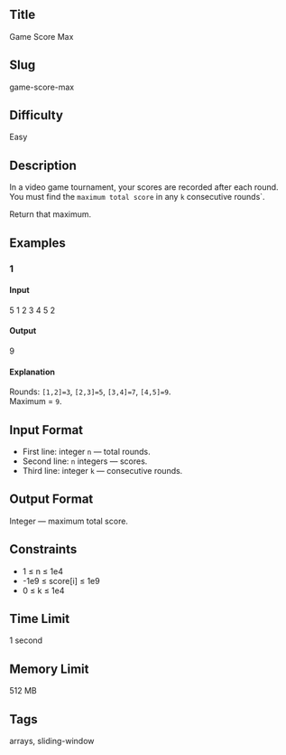 ## Title
Game Score Max

## Slug
game-score-max

## Difficulty
Easy

## Description
In a video game tournament, your scores are recorded after each round.  
You must find the `maximum total score` in any `k` consecutive rounds`.

Return that maximum.

## Examples

### 1
#### Input
5
1 2 3 4 5
2

#### Output
9

#### Explanation
Rounds: `[1,2]=3`, `[2,3]=5`, `[3,4]=7`, `[4,5]=9`.  
Maximum = `9`.

## Input Format
- First line: integer `n` — total rounds.  
- Second line: `n` integers — scores.  
- Third line: integer `k` — consecutive rounds.

## Output Format
Integer — maximum total score.

## Constraints
- 1 ≤ n ≤ 1e4  
- -1e9 ≤ score[i] ≤ 1e9  
- 0 ≤ k ≤ 1e4  

## Time Limit
1 second

## Memory Limit
512 MB

## Tags
arrays, sliding-window
